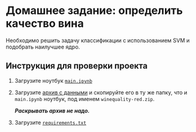 # Домашнее задание: определить качество вина

Необходимо решить задачу классификации с использованием SVM и подобрать наилучшее ядро.

## Инструкция для проверки проекта
1. Загрузите ноутбук [`main.ipynb`](main.ipynb)

2. Загрузите [архив с данными](https://drive.google.com/file/d/1F4li6iypMlT3hRFc_RAcsHpBYCwUDZ9o/view?usp=sharing) и скопируйте его в ту же папку, что и `main.ipynb` ноутбук, под именем `winequality-red.zip`.

   ***Раскрывать архив не надо.***

3. Загрузите [`requirements.txt`](requirements.txt)
